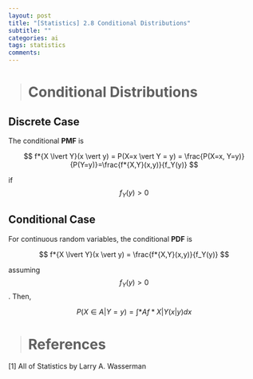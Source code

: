 ```yaml
---
layout: post
title: "[Statistics] 2.8 Conditional Distributions"
subtitle: ""
categories: ai
tags: statistics
comments:
---
```


> # Conditional Distributions

## Discrete Case

The conditional **PMF** is

$$ f*{X \lvert Y}(x \vert y) = P(X=x \vert Y = y) = \frac{P(X=x, Y=y)}{P(Y=y)}=\frac{f*{X,Y}(x,y)}{f_Y(y)} $$

if $$f_Y(y)>0$$

## Conditional Case

For continuous random variables, the conditional **PDF** is

$$ f*{X \lvert Y}(x \vert y) = \frac{f*{X,Y}(x,y)}{f_Y(y)} $$

assuming $$f_Y(y)>0$$. Then,

$$ P(X \in A \vert Y = y) = \int*A f*{X \vert Y}(x \vert y)dx $$

> # References

[1] All of Statistics by Larry A. Wasserman

